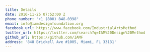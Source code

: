 ```yaml
---
title: Details
date: 2016-11-25 07:52:00 Z
phone_number: "+1 (800) 848-0398"
email: info@iamdesignfoundation.org
facebook_url: https://www.facebook.com/IndustrialArtsMethod
twitter_url: https://twitter.com/search?q=IAM%20Design%20Method
github_url: https://github.com/IAMF
address: '848 Brickell Ave #1005, Miami, FL 33131'
---
```


